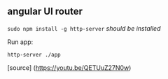 ## angular UI router

`sudo npm install -g http-server` *should be installed*

Run app:
```
http-server ./app
```

[source] (https://youtu.be/QETUuZ27N0w)
